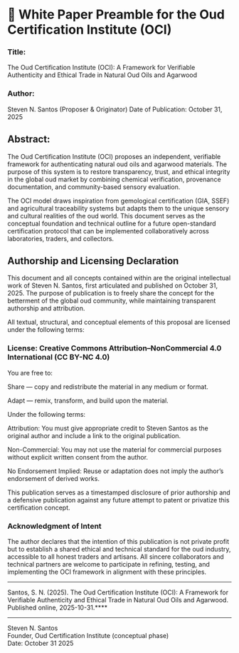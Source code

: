 # 🧾 White Paper Preamble for the Oud Certification Institute (OCI)

### Title:
The Oud Certification Institute (OCI): A Framework for Verifiable Authenticity and Ethical Trade in Natural Oud Oils and Agarwood

### Author:
Steven N. Santos (Proposer & Originator)
Date of Publication: October 31, 2025

## Abstract:

The Oud Certification Institute (OCI) proposes an independent, verifiable framework for authenticating natural oud oils and agarwood materials.
The purpose of this system is to restore transparency, trust, and ethical integrity in the global oud market by combining chemical verification, provenance documentation, and community-based sensory evaluation.

The OCI model draws inspiration from gemological certification (GIA, SSEF) and agricultural traceability systems but adapts them to the unique sensory and cultural realities of the oud world.
This document serves as the conceptual foundation and technical outline for a future open-standard certification protocol that can be implemented collaboratively across laboratories, traders, and collectors.

## Authorship and Licensing Declaration

This document and all concepts contained within are the original intellectual work of Steven N. Santos, first articulated and published on October 31, 2025.
The purpose of publication is to freely share the concept for the betterment of the global oud community, while maintaining transparent authorship and attribution.

All textual, structural, and conceptual elements of this proposal are licensed under the following terms:

### License: Creative Commons Attribution–NonCommercial 4.0 International (CC BY-NC 4.0)

You are free to:

Share — copy and redistribute the material in any medium or format.

Adapt — remix, transform, and build upon the material.

Under the following terms:

Attribution: You must give appropriate credit to Steven Santos as the original author and include a link to the original publication.

Non-Commercial: You may not use the material for commercial purposes without explicit written consent from the author.

No Endorsement Implied: Reuse or adaptation does not imply the author’s endorsement of derived works.

This publication serves as a timestamped disclosure of prior authorship and a defensive publication against any future attempt to patent or privatize this certification concept.

### Acknowledgment of Intent

The author declares that the intention of this publication is not private profit but to establish a shared ethical and technical standard for the oud industry, accessible to all honest traders and artisans.
All sincere collaborators and technical partners are welcome to participate in refining, testing, and implementing the OCI framework in alignment with these principles.

---

Santos, S. N. (2025). The Oud Certification Institute (OCI): A Framework for Verifiable Authenticity and Ethical Trade in Natural Oud Oils and Agarwood. Published online, 2025-10-31.****
______________________  
Steven N. Santos  
Founder, Oud Certification Institute (conceptual phase)  
Date: October 31 2025
